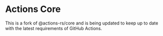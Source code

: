 # Actions Core

This is a fork of @actions-rs/core and is being updated to keep up to date with the latest
requirements of GitHub Actions.

